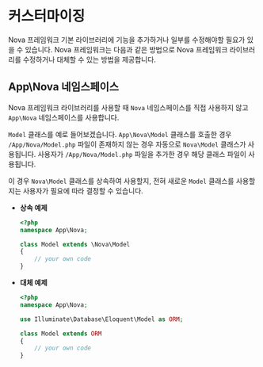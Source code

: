 # 커스터마이징

Nova 프레임워크 기본 라이브러리에 기능을 추가하거나 일부를 수정해야할 필요가 있을 수 있습니다.
Nova 프레임워크는 다음과 같은 방법으로 Nova 프레임워크 라이브러리를 수정하거나 대체할 수 있는 방법을 제공합니다.

## App\Nova 네임스페이스

Nova 프레임워크 라이브러리를 사용할 때 `Nova` 네임스페이스를 직접 사용하지 않고 `App\Nova` 네임스페이스를 사용합니다.

`Model` 클래스를 예로 들어보겠습니다.
`App\Nova\Model` 클래스를 호출한 경우 `/App/Nova/Model.php` 파일이 존재하지 않는 경우 자동으로 `Nova\Model` 클래스가 사용됩니다.
사용자가 `/App/Nova/Model.php` 파일을 추가한 경우 해당 클래스 파일이 사용됩니다.

이 경우 `Nova\Model` 클래스를 상속하여 사용할지, 전혀 새로운 `Model` 클래스를 사용할지는 사용자가 필요에 따라 결정할 수 있습니다.

- **상속 예제**

  ```php
  <?php
  namespace App\Nova;

  class Model extends \Nova\Model
  {
      // your own code 
  }
  ```

- **대체 예제**

  ```php
  <?php
  namespace App\Nova;

  use Illuminate\Database\Eloquent\Model as ORM;
  
  class Model extends ORM
  {
      // your own code 
  }
  ```
